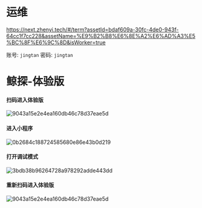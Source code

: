 # 运维


https://next.zhenyi.tech/#/term?assetId=bdaf609a-30fc-4de0-943f-64cc1f7cc228&assetName=%E9%B2%B8%E6%8E%A2%E6%AD%A3%E5%BC%8F%E6%9C%8D&isWorker=true


账号: `jingtan`
密码: `jingtan`


# 鲸探-体验版


#### 扫码进入体验版

![9043a15e2e4ea160db46c78d37eae5d](https://github.com/zhenyitech/jingtan/assets/6236022/7e70b390-cbb2-422e-90b8-d7ddd98ebd2e)


#### 进入小程序

![0b2684c188724585680e86e43b0d219](https://github.com/zhenyitech/jingtan/assets/6236022/7cc32d13-59c5-4a8d-a15b-7eac6ec0a798)


#### 打开调试模式

![3bdb38b96264728a978292adde443dd](https://github.com/zhenyitech/jingtan/assets/6236022/4c67587a-44dc-4447-982a-8137ce8bf1ea)

#### 重新扫码进入体验版

![9043a15e2e4ea160db46c78d37eae5d](https://github.com/zhenyitech/jingtan/assets/6236022/7e70b390-cbb2-422e-90b8-d7ddd98ebd2e)

